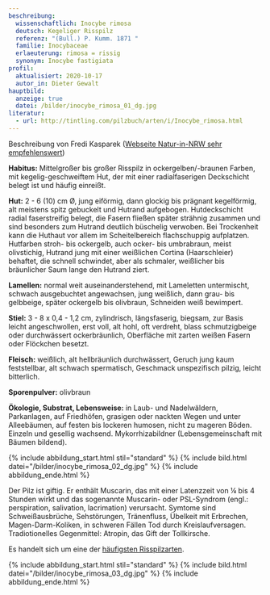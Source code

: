 ```yaml
---
beschreibung:
  wissenschaftlich: Inocybe rimosa
  deutsch: Kegeliger Risspilz
  referenz: "(Bull.) P. Kumm. 1871 "
  familie: Inocybaceae
  erlaeuterung: rimosa = rissig
  synonym: Inocybe fastigiata
profil:
  aktualisiert: 2020-10-17
  autor_in: Dieter Gewalt
hauptbild:
  anzeige: true
  datei: /bilder/inocybe_rimosa_01_dg.jpg
literatur:
  - url: http://tintling.com/pilzbuch/arten/i/Inocybe_rimosa.html
---
```

Beschreibung von Fredi Kasparek ([Webseite Natur-in-NRW sehr empfehlenswert](http://www.natur-in-nrw.de/HTML/Pilze/Agaricales/PA-391.html))

**Habitus:** Mittelgroßer bis großer Risspilz in ockergelben/-braunen Farben, mit kegelig-geschweiftem Hut, der mit einer radialfaserigen Deckschicht belegt ist und häufig einreißt.

**Hut:** 2 - 6 (10) cm Ø, jung eiförmig, dann glockig bis prägnant kegelförmig, alt meistens spitz gebuckelt und Hutrand aufgebogen. Hutdeckschicht radial faserstreifig belegt, die Fasern fließen später strähnig zusammen und sind besonders zum Hutrand deutlich büschelig verwoben. Bei Trockenheit kann die Huthaut vor allem im Scheitelbereich flachschuppig aufplatzen. Hutfarben stroh- bis ockergelb, auch ocker- bis umbrabraun, meist olivstichig, Hutrand jung mit einer weißlichen Cortina (Haarschleier) behaftet, die schnell schwindet, aber als schmaler, weißlicher bis bräunlicher Saum lange den Hutrand ziert.

**Lamellen:** normal weit auseinanderstehend, mit Lameletten untermischt, schwach ausgebuchtet angewachsen, jung weißlich, dann grau- bis gelbbeige, später ockergelb bis olivbraun, Schneiden weiß bewimpert.

**Stiel:** 3 - 8 x 0,4 - 1,2 cm, zylindrisch, längsfaserig, biegsam, zur Basis leicht angeschwollen, erst voll, alt hohl, oft verdreht, blass schmutzigbeige oder durchwässert ockerbräunlich, Oberfläche mit zarten weißen Fasern oder Flöckchen besetzt.

**Fleisch:** weißlich, alt hellbräunlich durchwässert, Geruch jung kaum feststellbar, alt schwach spermatisch, Geschmack unspezifisch pilzig, leicht bitterlich.

**Sporenpulver:** olivbraun

**Ökologie, Substrat, Lebensweise:** in Laub- und Nadelwäldern, Parkanlagen, auf Friedhöfen, grasigen oder nackten Wegen und unter Alleebäumen, auf festen bis lockeren humosen, nicht zu mageren Böden. Einzeln und gesellig wachsend. Mykorrhizabildner (Lebensgemeinschaft mit Bäumen bildend).

{% include abbildung_start.html stil="standard" %}
{% include bild.html datei="/bilder/inocybe_rimosa_02_dg.jpg" %}
{% include abbildung_ende.html %}

Der Pilz ist giftig. Er enthält Muscarin, das mit einer Latenzzeit von ¼ bis 4 Stunden wirkt und das sogenannte Muscarin- oder PSL-Syndrom (engl.: perspiration, salivation, lacrimation) verursacht. Symtome sind Schweißausbrüche, Sehstörungen, Tränenfluss, Übelkeit mit Erbrechen, Magen-Darm-Koliken, in schweren Fällen Tod durch Kreislaufversagen. Tradiotionelles Gegenmittel: Atropin, das Gift der Tollkirsche.

Es handelt sich um eine der [häufigsten Risspilzarten](http://www.pilze-deutschland.de/organismen/inocybe-rimosa-agg-1).

{% include abbildung_start.html stil="standard" %}
{% include bild.html datei="/bilder/inocybe_rimosa_03_dg.jpg" %}
{% include abbildung_ende.html %}